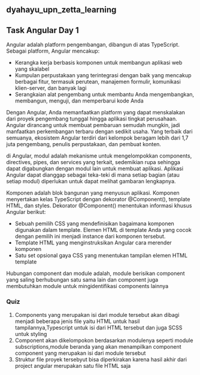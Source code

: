 <h2>dyahayu_upn_zetta_learning</h2>
<h2>Task Angular Day 1</h2>
Angular adalah platform pengembangan, dibangun di atas TypeScript. Sebagai platform, Angular        mencakup:

<ul>
<li>Kerangka kerja berbasis komponen untuk membangun aplikasi web yang skalabel</li>
<li>Kumpulan perpustakaan yang terintegrasi dengan baik yang mencakup berbagai fitur, termasuk perutean, manajemen formulir, komunikasi klien-server, dan banyak lagi</li>
<li>Serangkaian alat pengembang untuk membantu Anda mengembangkan, membangun, menguji, dan memperbarui kode Anda</li>
</ul>

Dengan Angular, Anda memanfaatkan platform yang dapat menskalakan dari proyek pengembang tunggal hingga aplikasi tingkat perusahaan. Angular dirancang untuk membuat pembaruan semudah mungkin, jadi manfaatkan perkembangan terbaru dengan sedikit usaha. Yang terbaik dari semuanya, ekosistem Angular terdiri dari kelompok beragam lebih dari 1,7 juta pengembang, penulis perpustakaan, dan pembuat konten.

di Angular, modul adalah mekanisme untuk mengelompokkan components, directives, pipes, dan services yang terkait, sedemikian rupa sehingga dapat digabungkan dengan modul lain untuk membuat aplikasi. Aplikasi Angular dapat dianggap sebagai teka-teki di mana setiap bagian (atau setiap modul) diperlukan untuk dapat melihat gambaran lengkapnya.

Komponen adalah blok bangunan yang menyusun aplikasi. Komponen menyertakan kelas TypeScript dengan dekorator @Component(), template HTML, dan styles. Dekorator @Component() menentukan informasi khusus Angular berikut:

<ul>
<li>Sebuah pemilih CSS yang mendefinisikan bagaimana komponen digunakan dalam template. Elemen HTML di template Anda yang cocok dengan pemilih ini menjadi instance dari komponen tersebut.</li>
<li>Template HTML yang menginstruksikan Angular cara merender komponen</li>
<li>Satu set opsional gaya CSS yang menentukan tampilan elemen HTML template</li>
</ul>

Hubungan component dan module adalah, module berisikan component yang saling berhubungan satu sama lain dan component juga membutuhkan module untuk mingidentifikasi components lainnya

<h3>Quiz</h3>
<ol type = "1">
<li>Components yang merupakan isi dari module tersebut akan dibagi menjadi beberapa jenis file yaitu HTML untuk hasil tampilannya,Typescript untuk isi dari HTML tersebut dan juga SCSS untuk styling</li>
<li>Component akan dikelompokon berdasarkan modulenya seperti module subscriptions,module beranda yang akan menampilkan component component yang merupakan isi dari module tersebut</li>
<li>Struktur file proyek tersebyut bisa diperkirakan karena hasil akhir dari project angular merupakan satu file HTML saja</li>
</ol>
